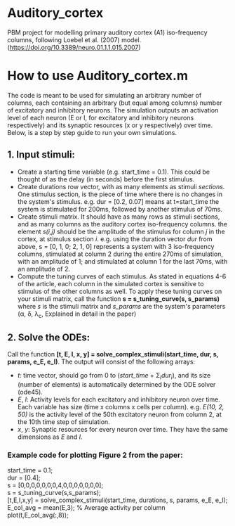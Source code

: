 # Auditory_cortex
PBM project for modelling primary auditory cortex (A1) iso-frequency columns, following Loebel et al. (2007) model. (https://doi.org/10.3389/neuro.01.1.1.015.2007)

# How to use Auditory_cortex.m
The code is meant to be used for simulating an arbitrary number of columns, each containing an arbitrary (but equal among columns) number of excitatory and inhibitory neurons. The simulation outputs an activation level of each neuron (E or I, for excitatory and inhibitory neurons respectively) and its synaptic resources (x or y respectively) over time. Below, is a step by step guide to run your own simulations.

## 1. Input stimuli:
- Create a starting time variable (e.g. start_time = 0.1). This could be thought of as the delay (in seconds) before the first stimulus. 
- Create durations row vector, with as many elements as stimuli *sections*. One stimulus section, is the piece of time where there is no changes in the system's stimulus. e.g. dur = [0.2, 0.07] means at t=start_time the system is stimulated for 200ms, followed by another stimulus of 70ms.  
- Create stimuli matrix. It should have as many rows as stimuli sections, and as many columns as the auditory cortex iso-frequency columns. the element *s(i,j)* should be the amplitude of the stimulus for column *j* in the cortex, at stimulus section *i*. e.g. using the duration vector *dur* from above, s = [0, 1, 0; 2, 1, 0] represents a system with 3 iso-frequency columns, stimulated at column 2 during the entire 270ms of simulation, with an amplitude of 1; and stimulated at column 1 for the last 70ms, with an amplitude of 2.
- Compute the tuning curves of each stimulus. As stated in equations 4-6 of the article, each column in the simulated cortex is sensitive to stimulus of the other columns as well. To apply these tuning curves on your stimuli matrix, call the function **s = s_tuning_curve(s, s_params)** where *s* is the stimuli matrix and *s_params* are the system's parameters (&alpha;, &delta;, &lambda;<sub>c</sub>, Explained in detail in the paper) 
## 2. Solve the ODEs:
Call the function **[t, E, I, x, y] = solve_complex_stimuli(start_time, dur, s, params, e_E, e_I)**. The output will consist of the following arrays:
- *t*: time vector, should go from 0 to (*start_time* + &Sigma;<sub>i</sub>*dur<sub>i</sub>*), and its size (number of elements) is automatically determined by the ODE solver (ode45).
- *E*, *I*: Activity levels for each excitatory and inhibitory neuron over time. Each variable has size (time x columns x cells per column). e.g. *E(10, 2, 50)* is the activity level of the 50th excitatory neuron from column 2, at the 10th time step of simulation.
- *x*, *y*: Synaptic resources for every neuron over time. They have the same dimensions as *E* and *I*.

### Example code for plotting Figure 2 from the paper:
start_time = 0.1;  
dur = [0.4];  
s = [0,0,0,0,0,0,0,4,0,0,0,0,0,0,0];   
s = s_tuning_curve(s,s_params);  
[t,E,I,x,y] = solve_complex_stimuli(start_time, durations, s, params, e_E, e_I);  
E_col_avg = mean(E,3); % Average activity per column  
plot(t,E_col_avg(:,8));   
